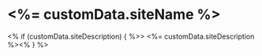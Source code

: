 # <%= customData.siteName %>

<% if (customData.siteDescription) { %>> <%= customData.siteDescription %><% } %>